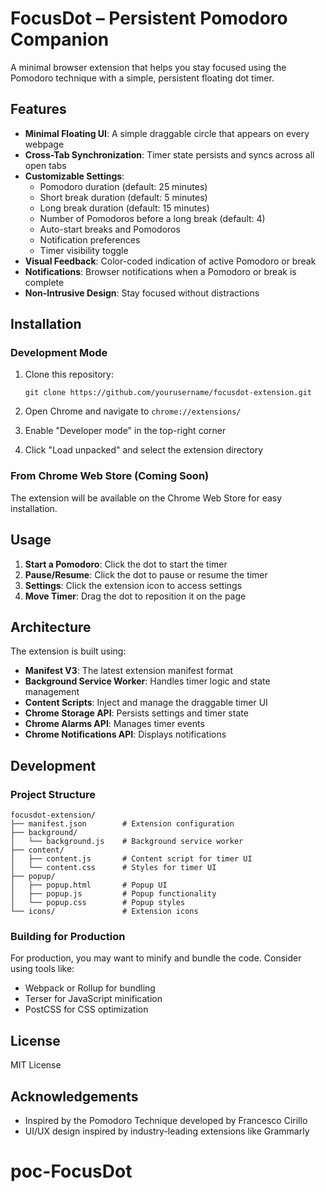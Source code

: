 # FocusDot – Persistent Pomodoro Companion

A minimal browser extension that helps you stay focused using the Pomodoro technique with a simple, persistent floating dot timer.

## Features

- **Minimal Floating UI**: A simple draggable circle that appears on every webpage
- **Cross-Tab Synchronization**: Timer state persists and syncs across all open tabs
- **Customizable Settings**:
  - Pomodoro duration (default: 25 minutes)
  - Short break duration (default: 5 minutes)
  - Long break duration (default: 15 minutes)
  - Number of Pomodoros before a long break (default: 4)
  - Auto-start breaks and Pomodoros
  - Notification preferences
  - Timer visibility toggle
- **Visual Feedback**: Color-coded indication of active Pomodoro or break
- **Notifications**: Browser notifications when a Pomodoro or break is complete
- **Non-Intrusive Design**: Stay focused without distractions

## Installation

### Development Mode

1. Clone this repository:

   ```
   git clone https://github.com/yourusername/focusdot-extension.git
   ```

2. Open Chrome and navigate to `chrome://extensions/`

3. Enable "Developer mode" in the top-right corner

4. Click "Load unpacked" and select the extension directory

### From Chrome Web Store (Coming Soon)

The extension will be available on the Chrome Web Store for easy installation.

## Usage

1. **Start a Pomodoro**: Click the dot to start the timer
2. **Pause/Resume**: Click the dot to pause or resume the timer
3. **Settings**: Click the extension icon to access settings
4. **Move Timer**: Drag the dot to reposition it on the page

## Architecture

The extension is built using:

- **Manifest V3**: The latest extension manifest format
- **Background Service Worker**: Handles timer logic and state management
- **Content Scripts**: Inject and manage the draggable timer UI
- **Chrome Storage API**: Persists settings and timer state
- **Chrome Alarms API**: Manages timer events
- **Chrome Notifications API**: Displays notifications

## Development

### Project Structure

```
focusdot-extension/
├── manifest.json        # Extension configuration
├── background/
│   └── background.js    # Background service worker
├── content/
│   ├── content.js       # Content script for timer UI
│   └── content.css      # Styles for timer UI
├── popup/
│   ├── popup.html       # Popup UI
│   ├── popup.js         # Popup functionality
│   └── popup.css        # Popup styles
└── icons/               # Extension icons
```

### Building for Production

For production, you may want to minify and bundle the code. Consider using tools like:

- Webpack or Rollup for bundling
- Terser for JavaScript minification
- PostCSS for CSS optimization

## License

MIT License

## Acknowledgements

- Inspired by the Pomodoro Technique developed by Francesco Cirillo
- UI/UX design inspired by industry-leading extensions like Grammarly
# poc-FocusDot

